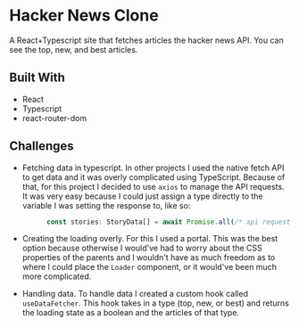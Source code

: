 # Hacker News Clone
A React+Typescript site that fetches articles the hacker news API. You can see the top, new, and best articles.

## Built With
* React
* Typescript
* react-router-dom

## Challenges
* Fetching data in typescript. In other projects I used the native fetch API to get data and it was overly complicated using TypeScript. Because of that, for this project I decided to use ```axios``` to manage the API requests. It was very easy because I could just assign a type directly to the variable I was setting the response to, like so:
  ```typescript
        const stories: StoryData[] = await Promise.all(/* api requests here so they all run simultaneously */); 
  ```
  
 * Creating the loading overly. For this I used a portal. This was the best option because otherwise I would've had to worry about the CSS properties of the parents and I wouldn't have as much freedom as to where I could place the ```Loader``` component, or it would've been much more complicated.

* Handling data. To handle data I created a custom hook called ```useDataFetcher```. This hook takes in a type (top, new, or best) and returns the loading state as a boolean and the articles of that type.
